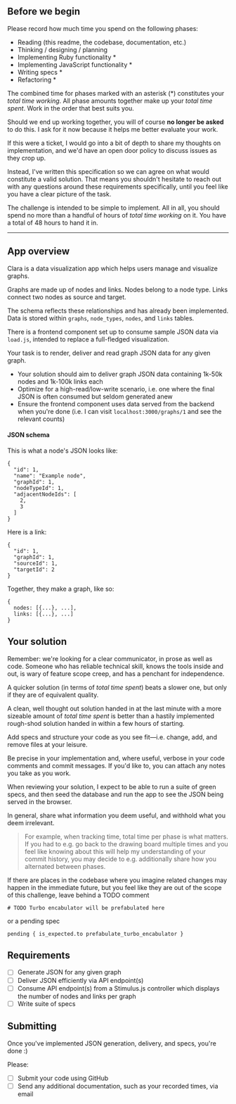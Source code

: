 ## Before we begin

Please record how much time you spend on the following phases:

- Reading (this readme, the codebase, documentation, etc.)
- Thinking / designing / planning
- Implementing Ruby functionality \*
- Implementing JavaScript functionality \*
- Writing specs \*
- Refactoring \*

The combined time for phases marked with an asterisk (\*) constitutes your *total time working*. All phase amounts together make up your *total time spent*. Work in the order that best suits you.

Should we end up working together, you will of course **no longer be asked** to do this. I ask for it now because it helps me better evaluate your work.

If this were a ticket, I would go into a bit of depth to share my thoughts on implementation, and we'd have an open door policy to discuss issues as they crop up.
 
Instead, I've written this specification so we can agree on what would constitute a valid solution. That means you shouldn't hesitate to reach out with any questions around these requirements specifically, until you feel like you have a clear picture of the task.

The challenge is intended to be simple to implement. All in all, you should spend no more than a handful of hours of *total time working* on it. You have a total of 48 hours to hand it in.

---

## App overview

Clara is a data visualization app which helps users manage and visualize graphs.

Graphs are made up of nodes and links. Nodes belong to a node type. Links connect two nodes as source and target.

The schema reflects these relationships and has already been implemented. Data is stored within `graphs`, `node_types`, `nodes`, and `links` tables.

There is a frontend component set up to consume sample JSON data via `load.js`, intended to replace a full-fledged visualization.

Your task is to render, deliver and read graph JSON data for any given graph.

- Your solution should aim to deliver graph JSON data containing 1k-50k nodes and 1k-100k links each
- Optimize for a high-read/low-write scenario, i.e. one where the final JSON is often consumed but seldom generated anew
- Ensure the frontend component uses data served from the backend when you're done (i.e. I can visit `localhost:3000/graphs/1` and see the relevant counts)

#### JSON schema

This is what a node's JSON looks like:

```
{
  "id": 1,
  "name": "Example node",
  "graphId": 1,
  "nodeTypeId": 1,
  "adjacentNodeIds": [
    2,
    3
  ]
}
```

Here is a link:

```
{
  "id": 1,
  "graphId": 1,
  "sourceId": 1,
  "targetId": 2
}
```

Together, they make a graph, like so:

```
{
  nodes: [{...}, ...],
  links: [{...}, ...]
}
```

## Your solution

Remember: we're looking for a clear communicator, in prose as well as code. Someone who has reliable technical skill, knows the tools inside and out, is wary of feature scope creep, and has a penchant for independence.

A quicker solution (in terms of *total time spent*) beats a slower one, but only if they are of equivalent quality.

A clean, well thought out solution handed in at the last minute with a more sizeable amount of *total time spent* is better than a hastily implemented rough-shod solution handed in within a few hours of starting.

Add specs and structure your code as you see fit—i.e. change, add, and remove files at your leisure.

Be precise in your implementation and, where useful, verbose in your code comments and commit messages. If you'd like to, you can attach any notes you take as you work.

When reviewing your solution, I expect to be able to run a suite of green specs, and then seed the database and run the app to see the JSON being served in the browser.

In general, share what information you deem useful, and withhold what you deem irrelevant.

> For example, when tracking time, total time per phase is what matters. If you had to e.g. go back to the drawing board multiple times and you feel like knowing about this will help my understanding of your commit history, you may decide to e.g. additionally share how you alternated between phases.

If there are places in the codebase where you imagine related changes may happen in the immediate future, but you feel like they are out of the scope of this challenge, leave behind a TODO comment

```
# TODO Turbo encabulator will be prefabulated here
```

or a pending spec

```
pending { is_expected.to prefabulate_turbo_encabulator }
```

## Requirements

- [ ] Generate JSON for any given graph
- [ ] Deliver JSON efficiently via API endpoint(s)
- [ ] Consume API endpoint(s) from a Stimulus.js controller which displays the number of nodes and links per graph
- [ ] Write suite of specs

## Submitting

Once you've implemented JSON generation, delivery, and specs, you're done :)

Please:
- [ ] Submit your code using GitHub
- [ ] Send any additional documentation, such as your recorded times, via email